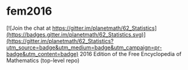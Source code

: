 # fem2016

[![Join the chat at https://gitter.im/planetmath/62_Statistics](https://badges.gitter.im/planetmath/62_Statistics.svg)](https://gitter.im/planetmath/62_Statistics?utm_source=badge&utm_medium=badge&utm_campaign=pr-badge&utm_content=badge)
2016 Edition of the Free Encyclopedia of Mathematics (top-level repo)
